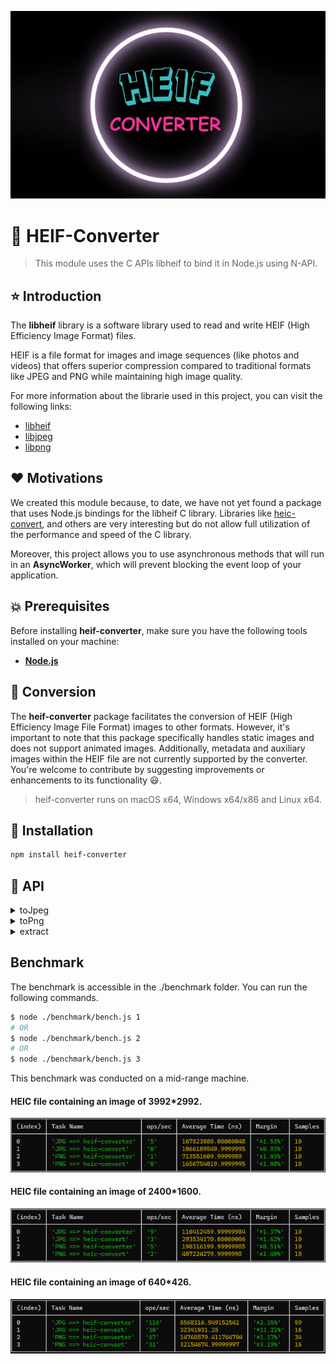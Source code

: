 <p align="center">
<img src="./docs/images/heif-converter.jpg"/>
</p>

# 🥦 HEIF-Converter
> This module uses the C APIs libheif to bind it in Node.js using N-API.

## ⭐ Introduction

The **libheif** library is a software library used to read and write HEIF (High Efficiency Image Format) files.

HEIF is a file format for images and image sequences (like photos and videos) that offers superior compression compared to traditional formats like JPEG and PNG while maintaining high image quality.

For more information about the librarie used in this project, you can visit the following links:
* [libheif](https://github.com/strukturag/libheif/tree/master)
* [libjpeg](https://github.com/winlibs/libjpeg)
* [libpng](https://github.com/pnggroup/libpng)

## ❤️ Motivations

We created this module because, to date, we have not yet found a package that uses Node.js bindings for the libheif C library. Libraries like [heic-convert](https://github.com/catdad-experiments/heic-convert), and others are very interesting but do not allow full utilization of the performance and speed of the C library.

Moreover, this project allows you to use asynchronous methods that will run in an **AsyncWorker**, which will prevent blocking the event loop of your application.

## 💥 Prerequisites

Before installing **heif-converter**, make sure you have the following tools installed on your machine:

* [**Node.js**](https://nodejs.org/en/download/package-manager/)

## 🎈 Conversion
The **heif-converter** package facilitates the conversion of HEIF (High Efficiency Image File Format) images to other formats. However, it's important to note that this package specifically handles static images and does not support animated images. Additionally, metadata and auxiliary images within the HEIF file are not currently supported by the converter. You're welcome to contribute by suggesting improvements or enhancements to its functionality 😃.
> heif-converter runs on macOS x64, Windows x64/x86 and Linux x64. 

## 🦴 Installation

```bash
npm install heif-converter
```

## 🚀 API
<details>
<summary>toJpeg</summary>
<br>

The **toJpeg** method converts the primary image of a HEIC file to **jpg**.
> Converts only the primary image of the HEIC file.

```ts
interface JpegOptions {
  // 0 to 100.
  quality?: number;
}

function toJpeg(
  input: string | Buffer | Readable, 
  options?: JpegOptions
): Promise<Buffer>;
```
```js
import lib from "../index.js";

const jpegBuffer = await lib.toJpeg("image.heic", { quality: 20 });
```
> The value of the quality option is from 0 to 100. Default 75.

</details>
<details>
<summary>toPng</summary>
<br>

The **toPng** method converts the primary image of a HEIC file to **png**.
> Converts only the primary image of the HEIC file.

```ts
function toPng(input: string | Buffer | Readable): Promise<Buffer>;
```
```js
import lib from "../index.js";

const pngBuffer = await lib.toPng("image.heic", { compression: 5 });
```
> The value of the compression` option is from 1 to 9. Default 1.

</details>
<details>
<summary>extract</summary>
<br>

The **extract** method allows you to obtain a list of images contained in a HEIC file. Each extracted image has two methods, **toJpeg** and **toPng**, which allow you to convert the image to JPEG or PNG format, respectively, as documented above.
```ts
interface JpegOptions {
  quality?: number;
}

interface PngOptions {
  compression?: number;
}

interface ExtractedImage {
  toJpeg: (opts?: JpegOptions) => Promise<Buffer>;
  toPng: (opts?: PngOptions) => Promise<Buffer>;
}

function extract(input: string | Buffer | Readable): Promise<ExtractedImage[]>;
```
```js
import lib from "../index.js";

const images = await lib.extract("image.heic");
for (image of images) {
  const jpegBuffer = await image.toJpeg({ quality: 50 });
}
```

</details>

## Benchmark

The benchmark is accessible in the ./benchmark folder. You can run the following commands.
```bash
$ node ./benchmark/bench.js 1
# OR
$ node ./benchmark/bench.js 2
# OR
$ node ./benchmark/bench.js 3
```
This benchmark was conducted on a mid-range machine.

#### HEIC file containing an image of 3992*2992.
<img src="./docs/images/bench1.png"/>

#### HEIC file containing an image of 2400*1600.
<img src="./docs/images/bench2.png"/>

#### HEIC file containing an image of 640*426.
<img src="./docs/images/bench3.png"/>